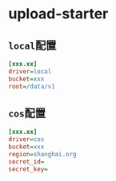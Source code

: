 # upload-starter

## `local`配置

```ini
[xxx.xx]
driver=local
bucket=xxx
root=/data/v1
```


## `cos`配置

```ini
[xxx.xx]
driver=cos
bucket=xxx
region=shanghai.org
secret_id=
secret_key=
```
